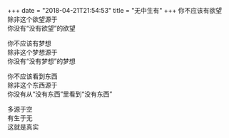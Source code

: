 +++
date = "2018-04-21T21:54:53"
title = "无中生有"
+++
你不应该有欲望  
除非这个欲望源于  
你没有“没有欲望”的欲望  
  
你不应该有梦想  
除非这个梦想源于  
你没有“没有梦想”的梦想  
  
你不应该看到东西  
除非这个东西源于  
你没有从“没有东西”里看到“没有东西”  
  
多源于空  
有生于无  
这就是真实  